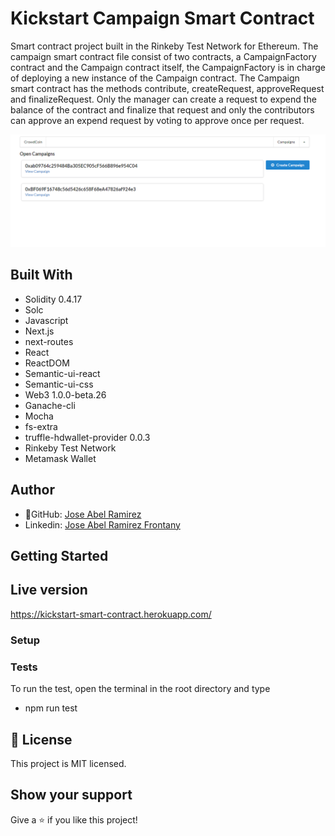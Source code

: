 # Kickstart Campaign Smart Contract

Smart contract project built in the Rinkeby Test Network for Ethereum. The campaign smart contract file consist of two contracts, a CampaignFactory contract and the Campaign contract itself, the CampaignFactory is in charge of deploying a new instance of the Campaign contract. The Campaign smart contract has the methods contribute, createRequest, approveRequest and finalizeRequest. Only the manager can create a request to expend the balance of the contract and finalize that request and only the contributors can approve an expend request by voting to approve once per request.

![screenshot](./app_screenshot.png)

## Built With

- Solidity 0.4.17
- Solc
- Javascript
- Next.js
- next-routes
- React
- ReactDOM
- Semantic-ui-react
- Semantic-ui-css
- Web3 1.0.0-beta.26
- Ganache-cli
- Mocha
- fs-extra
- truffle-hdwallet-provider 0.0.3
- Rinkeby Test Network
- Metamask Wallet

## Author

- 👤GitHub: [Jose Abel Ramirez](https://github.com/jose-Abel)
- Linkedin: [Jose Abel Ramirez Frontany](https://www.linkedin.com/in/jose-abel-ramirez-frontany-7674a842/)

## Getting Started

## Live version

https://kickstart-smart-contract.herokuapp.com/

### Setup

### Tests

To run the test, open the terminal in the root directory and type

- npm run test

## 📝 License

This project is MIT licensed.

## Show your support

Give a ⭐️ if you like this project!
